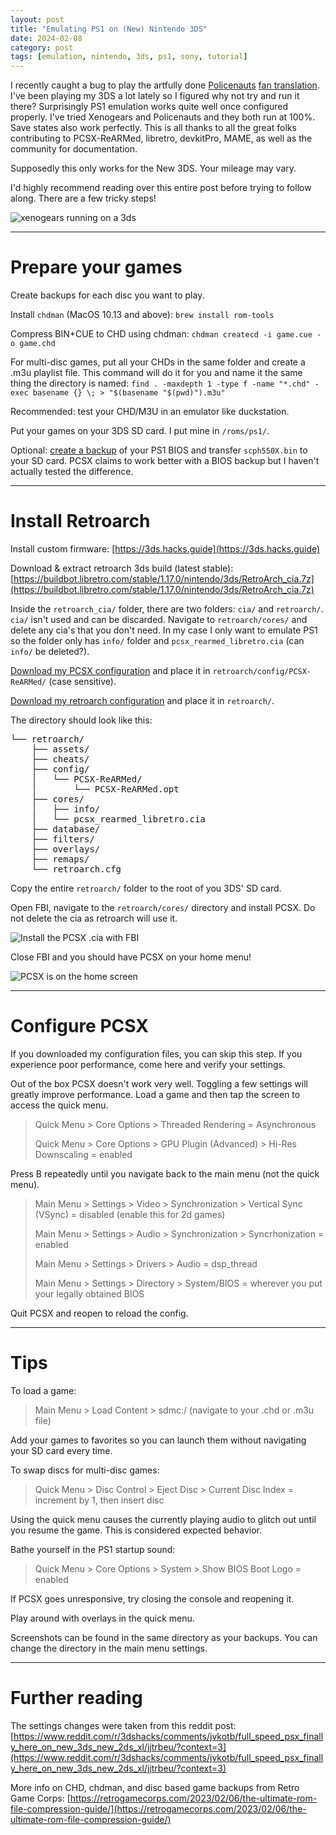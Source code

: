 ```yaml
---
layout: post
title: "Emulating PS1 on (New) Nintendo 3DS"
date: 2024-02-08
category: post
tags: [emulation, nintendo, 3ds, ps1, sony, tutorial]
---
```


I recently caught a bug to play the artfully done [Policenauts](https://en.wikipedia.org/wiki/Policenauts) [fan translation](http://policenauts.net/english/). I've been playing my 3DS a lot lately so I figured why not try and run it there? Surprisingly PS1 emulation works quite well once configured properly. I've tried Xenogears and Policenauts and they both run at 100%. Save states also work perfectly. This is all thanks to all the great folks contributing to PCSX-ReARMed, libretro, devkitPro, MAME, as well as the community for documentation.

Supposedly this only works for the New 3DS. Your mileage may vary. 

I'd highly recommend reading over this entire post before trying to follow along. There are a few tricky steps!

![xenogears running on a 3ds](public/images/3ds/xenogears-top.png)

---

# Prepare your games

Create backups for each disc you want to play.

Install `chdman` (MacOS 10.13 and above): `brew install rom-tools`

Compress BIN+CUE to CHD using chdman: `chdman createcd -i game.cue -o game.chd`

For multi-disc games, put all your CHDs in the same folder and create a .m3u playlist file. This command will do it for you and name it the same thing the directory is named: `find . -maxdepth 1 -type f -name "*.chd" -exec basename {} \; > "$(basename "$(pwd)").m3u"`

Recommended: test your CHD/M3U in an emulator like duckstation.

Put your games on your 3DS SD card. I put mine in `/roms/ps1/`.

Optional: [create a backup](https://www.ngemu.com/threads/psx-bios-dumping-guide.93161/) of your PS1 BIOS and transfer `scph550X.bin` to your SD card. PCSX claims to work better with a BIOS backup but I haven't actually tested the difference.

---

# Install Retroarch

Install custom firmware: [https://3ds.hacks.guide](https://3ds.hacks.guide)

Download & extract retroarch 3ds build (latest stable): [https://buildbot.libretro.com/stable/1.17.0/nintendo/3ds/RetroArch_cia.7z](https://buildbot.libretro.com/stable/1.17.0/nintendo/3ds/RetroArch_cia.7z)

Inside the `retroarch_cia/` folder, there are two folders: `cia/` and `retroarch/`. `cia/` isn't used and can be discarded. Navigate to `retroarch/cores/` and delete any cia's that you don't need. In my case I only want to emulate PS1 so the folder only has `info/` folder and `pcsx_rearmed_libretro.cia` (can `info/` be deleted?).

[Download my PCSX configuration](public/files/PCSX-ReARMed.opt) and place it in `retroarch/config/PCSX-ReARMed/` (case sensitive).

[Download my retroarch configuration](public/files/retroarch.cfg) and place it in `retroarch/`.

The directory should look like this:
<pre>
└── retroarch/
    ├── assets/
    ├── cheats/
    ├── config/
    │   └── PCSX-ReARMed/
    │       └── PCSX-ReARMed.opt
    ├── cores/
    │   ├── info/
    │   └── pcsx_rearmed_libretro.cia
    ├── database/
    ├── filters/
    ├── overlays/
    ├── remaps/
    └── retroarch.cfg
</pre>

Copy the entire `retroarch/` folder to the root of you 3DS' SD card.

Open FBI, navigate to the `retroarch/cores/` directory and install PCSX. Do not delete the cia as retroarch will use it.

![Install the PCSX .cia with FBI](public/images/3ds/fbi.png)

Close FBI and you should have PCSX on your home menu!

![PCSX is on the home screen](public/images/3ds/pcsx.png)

---

# Configure PCSX

If you downloaded my configuration files, you can skip this step. If you experience poor performance, come here and verify your settings.

Out of the box PCSX doesn't work very well. Toggling a few settings will greatly improve performance. Load a game and then tap the screen to access the quick menu.

> Quick Menu > Core Options > Threaded Rendering = Asynchronous
>
> Quick Menu > Core Options > GPU Plugin (Advanced) > Hi-Res Downscaling = enabled

Press B repeatedly until you navigate back to the main menu (not the quick menu).

> Main Menu > Settings > Video > Synchronization > Vertical Sync (VSync) = disabled (enable this for 2d games)
>
> Main Menu > Settings > Audio > Synchronization > Syncrhonization = enabled
>
> Main Menu > Settings > Drivers > Audio = dsp_thread
>
> Main Menu > Settings > Directory > System/BIOS = wherever you put your legally obtained BIOS

Quit PCSX and reopen to reload the config.

---

# Tips

To load a game:

> Main Menu > Load Content > sdmc:/ (navigate to your .chd or .m3u file)

Add your games to favorites so you can launch them without navigating your SD card every time.

To swap discs for multi-disc games:

> Quick Menu > Disc Control > Eject Disc > Current Disc Index = increment by 1, then insert disc

Using the quick menu causes the currently playing audio to glitch out until you resume the game. This is considered expected behavior.

Bathe yourself in the PS1 startup sound:

> Quick Menu > Core Options > System > Show BIOS Boot Logo = enabled

If PCSX goes unresponsive, try closing the console and reopening it.

Play around with overlays in the quick menu.

Screenshots can be found in the same directory as your backups. You can change the directory in the main menu settings.

---

# Further reading

The settings changes were taken from this reddit post: [https://www.reddit.com/r/3dshacks/comments/jvkotb/full_speed_psx_finally_here_on_new_3ds_new_2ds_xl/jjtrbeu/?context=3](https://www.reddit.com/r/3dshacks/comments/jvkotb/full_speed_psx_finally_here_on_new_3ds_new_2ds_xl/jjtrbeu/?context=3)

More info on CHD, chdman, and disc based game backups from Retro Game Corps: [https://retrogamecorps.com/2023/02/06/the-ultimate-rom-file-compression-guide/](https://retrogamecorps.com/2023/02/06/the-ultimate-rom-file-compression-guide/)